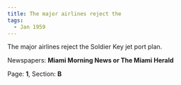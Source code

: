 ```yaml
---  
title: The major airlines reject the  
tags:  
  - Jan 1959  
---  
```

  
The major airlines reject the Soldier Key jet port plan.  
  
Newspapers: **Miami Morning News or The Miami Herald**  
  
Page: **1**, Section: **B** 
